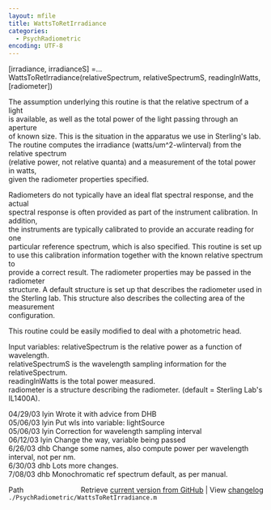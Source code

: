 ```yaml
---
layout: mfile
title: WattsToRetIrradiance
categories:
  - PsychRadiometric
encoding: UTF-8
---
```


 [irradiance, irradianceS] =...  
        WattsToRetIrradiance(relativeSpectrum, relativeSpectrumS, readingInWatts, [radiometer])  

 The assumption underlying this routine is that the relative spectrum of a light  
 is available, as well as the total power of the light passing through an aperture  
 of known size.  This is the situation in the apparatus we use in Sterling's lab.  
    The routine computes the irradiance (watts/um^2-wlinterval) from the relative spectrum  
 (relative power, not relative quanta) and a measurement of the total power in watts,  
 given the radiometer properties specified.  

 Radiometers do not typically have an ideal flat spectral response, and the actual  
 spectral response is often provided as part of the instrument calibration.  In addition,  
 the instruments are typically calibrated to provide an accurate reading for one  
 particular reference spectrum, which is also specified.  This routine is set up  
 to use this calibration information together with the known relative spectrum to  
 provide a correct result.  The radiometer properties may be passed in the radiometer  
 structure.  A default structure is set up that describes the radiometer used in  
 the Sterling lab.  This structure also describes the collecting area of the measurement  
 configuration.  

 This routine could be easily modified to deal with a photometric head.  

 Input variables: relativeSpectrum is the relative power as a function of wavelength.  
                  relativeSpectrumS is the wavelength sampling information for the relativeSpectrum.  
                                   readingInWatts is the total power measured.  
                  radiometer is a structure describing the radiometer. (default = Sterling Lab's IL1400A).  

 04/29/03   lyin Wrote it with advice from DHB  
 05/06/03   lyin Put wls into variable: lightSource  
 05/06/03   lyin Correction for wavelength sampling interval  
 06/12/03   lyin Change the way, variable being passed  
 6/26/03   dhb  Change some names, also compute power per wavelength interval, not per nm.  
 6/30/03   dhb  Lots more changes.  
 7/08/03   dhb  Monochromatic ref spectrum default, as per manual.  


<div class="code_header" style="text-align:right;">
  <span style="float:left;">Path&nbsp;&nbsp;</span> <span class="counter">Retrieve <a href=
  "https://raw.github.com/Psychtoolbox-3/Psychtoolbox-3/beta/./PsychRadiometric/WattsToRetIrradiance.m">current version from GitHub</a> | View <a href=
  "https://github.com/Psychtoolbox-3/Psychtoolbox-3/commits/beta/./PsychRadiometric/WattsToRetIrradiance.m">changelog</a></span>
</div>
<div class="code">
  <code>./PsychRadiometric/WattsToRetIrradiance.m</code>
</div>
